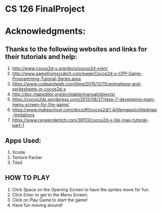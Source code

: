 # CS 126 FinalProject

# Acknowledgments:

## Thanks to the following websites and links for their tutorials and help:

1. http://www.cocos2d-x.org/docs/cocos2d-x/en/
2. http://www.gamefromscratch.com/page/Cocos2d-x-CPP-Game-Programming-Tutorial-Series.aspx
3. https://www.codeandweb.com/blog/2015/12/15/animations-and-spritesheets-in-cocos2d-x
4. http://doc.mapeditor.org/en/stable/manual/objects/
5. https://cocos2dx.wordpress.com/2012/08/27/step-7-developing-main-menu-screen-for-the-game/
6. https://www.makeschool.com/docs/#!/cocos2d/1.4/tilemaps/cctiledmap-limitations
7. https://www.raywenderlich.com/39113/cocos2d-x-tile-map-tutorial-part-1

## Apps Used:

1. Xcode
2. Texture Packer
3. Tiled

## HOW TO PLAY

1. Click Space on the Opening Screen to have the sprites move for fun.
2. Click Enter to get to the Menu Screen. 
3. Click on Play Game to start the game! 
4. Have fun moving around!
